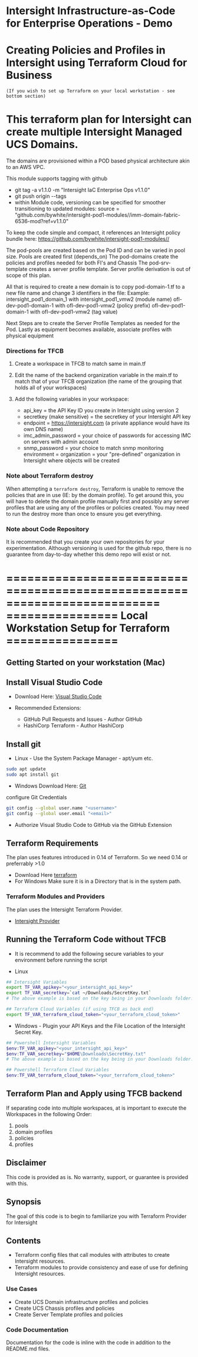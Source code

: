 # Intersight Infrastructure-as-Code for Enterprise Operations - Demo


# Creating Policies and Profiles in Intersight using Terraform Cloud for Business
    (If you wish to set up Terraform on your local workstation - see bottom section)

# This terraform plan for Intersight can create multiple Intersight Managed UCS Domains.
The domains are provisioned within a POD based physical architecture akin to an AWS VPC.

This module supports tagging with github
-  git tag -a v1.1.0 -m "Intersight IaC Enterprise Ops v1.1.0"
-  git push origin --tags
- within Module code, versioning can be specified for smoother transitioning to updated modules:
    source = "github.com/bywhite/intersight-pod1-modules//imm-domain-fabric-6536-mod?ref=v1.1.0"


To keep the code simple and compact, it references an Intersight policy bundle here:
https://github.com/bywhite/intersight-pod1-modules//

The pod-pools are created based on the Pod ID and can be varied in pool size. Pools are created first (depends_on)
The pod-domains create the policies and profiles needed for both FI's and Chassis
The pod-srv-template creates a server profile template. Server profile derivation is out of scope of this plan.

All that is required to create a new domain is to copy pod-domain-1.tf to a new file name and change 3 identifiers in the file: 
    Example:
        intersight_pod1_domain_1           with    intersight_pod1_vmw2              (module name)
        ofl-dev-pod1-domain-1              with    ofl-dev-pod1-vmw2                 (policy prefix)
        ofl-dev-pod1-domain-1              with    ofl-dev-pod1-vmw2                 (tag value)

Next Steps are to create the Server Profile Templates as needed for the Pod.
Lastly as equipment becomes available, associate profiles with physical equipment


### Directions for TFCB

1. Create a workspace in TFCB to match same in main.tf

2. Edit the name of the backend organization variable in the main.tf to match that of your TFCB organization (the name of the grouping that holds all of your workspaces)

3. Add the following variables in your workspace:
    - api_key = the API Key ID you create in Intersight using version 2
    - secretkey (make sensitive) = the secretkey of your Intersight API key
    - endpoint = https://intersight.com    (a private appliance would have its own DNS name)
    - imc_admin_password = your choice of passwords for accessing IMC on servers with admin account
    - snmp_password      = your choice to match snmp monitoring environment
    = organization       = your "pre-defined" organization in Intersight where objects will be created

### Note about Terraform destroy

When attempting a `terraform destroy`, Terraform is unable to remove the policies that are in use (IE: by the domain profile). To get around this, you will have to delete the domain profile manually first and possibly any server profiles that are using any of the profiles or policies created.
You may need to run the destroy more than once to ensure you get everything.

### Note about Code Repository
It is recommended that you create your own repositories for your experimentation.
Although versioning is used for the github repo, there is no guarantee from day-to-day whether this demo repo will exist or not.



==========================================================================
 ================  Local Workstation Setup for Terraform ================
==========================================================================


## Getting Started on your workstation (Mac)

## Install Visual Studio Code

- Download Here: [Visual Studio Code](https://code.visualstudio.com/Download)

- Recommended Extensions: 
  - GitHub Pull Requests and Issues - Author GitHub
  - HashiCorp Terraform - Author HashiCorp


## Install git

- Linux - Use the System Package Manager - apt/yum etc.

```bash
sudo apt update
sudo apt install git
```

- Windows Download Here: [Git](https://git-scm.com/download/win)

configure Git Credentials

```bash
git config --global user.name "<username>"   
git config --global user.email "<email>"
```

- Authorize Visual Studio Code to GitHub via the GitHub Extension


## Terraform Requirements

The plan uses features introduced in 0.14 of Terraform.  So we need 0.14 or preferrably >1.0

- Download Here [terraform](https://www.terraform.io/downloads.html) 
- For Windows Make sure it is in a Directory that is in the system path.

### Terraform Modules and Providers

The plan uses the Intersight Terraform Provider.
- [Intersight Provider](https://registry.terraform.io/providers/CiscoDevNet/intersight/latest)


## Running the Terraform Code without TFCB

- It is recommend to add the following secure variables to your environment before running the script


- Linux

```bash
## Intersight Variables
export TF_VAR_apikey="<your_intersight_api_key>"
export TF_VAR_secretkey=`cat ~/Downloads/SecretKey.txt` 
# The above example is based on the key being in your Downloads folder.  Correct for your environment.

## Terraform Cloud Variables (if using TFCB as back end)
export TF_VAR_terraform_cloud_token="<your_terraform_cloud_token>"
```

- Windows - Plugin your API Keys and the File Location of the Intersight Secret Key.

```powershell
## Powershell Intersight Variables
$env:TF_VAR_apikey="<your_intersight_api_key>"
$env:TF_VAR_secretkey="$HOME\Downloads\SecretKey.txt"
# The above example is based on the key being in your Downloads folder.  Correct for your environment.

## Powershell Terraform Cloud Variables
$env:TF_VAR_terraform_cloud_token="<your_terraform_cloud_token>"
```


## Terraform Plan and Apply using TFCB backend
 If separating code into multiple workspaces, at is important to execute the Workspaces in the following Order:

1. pools
2. domain profiles
3. policies
4. profiles


## Disclaimer

This code is provided as is.  No warranty, support, or guarantee is provided with this.

## Synopsis

The goal of this code is to begin to familiarize you with Terraform Provider for Intersight 


## Contents

- Terraform config files that call modules with attributes to create Intersight resources.
- Terraform modules to provide consistency and ease of use for defining Intersight resources.


### Use Cases

- Create UCS Domain infrastructure profiles and policies
- Create UCS Chassis profiles and policies
- Create Server Template profiles and policies

### Code Documentation

Documentation for the code is inline with the code in addition to the README.md files.
